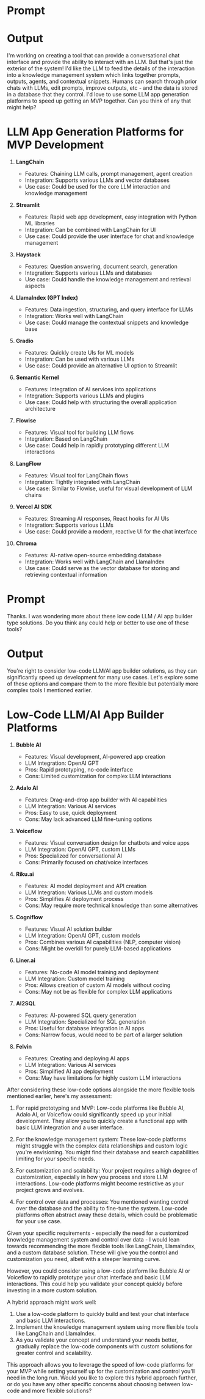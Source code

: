 # Prompt

# Output

I'm working on creating a tool that can provide a conversational chat interface and provide the ability to interact with an LLM. But that's just the exterior of the system! I'd like the LLM to feed the details of the interaction into a knowledge management system which links together prompts, outputs, agents, and contextual snippets. Humans can search through prior chats with LLMs, edit prompts, improve outputs, etc - and the data is stored in a database that they control. I'd love to use some LLM app generation platforms to speed up getting an MVP together. Can you think of any that might help?

# LLM App Generation Platforms for MVP Development

1. **LangChain**
   - Features: Chaining LLM calls, prompt management, agent creation
   - Integration: Supports various LLMs and vector databases
   - Use case: Could be used for the core LLM interaction and knowledge management

2. **Streamlit**
   - Features: Rapid web app development, easy integration with Python ML libraries
   - Integration: Can be combined with LangChain for UI
   - Use case: Could provide the user interface for chat and knowledge management

3. **Haystack**
   - Features: Question answering, document search, generation
   - Integration: Supports various LLMs and databases
   - Use case: Could handle the knowledge management and retrieval aspects

4. **LlamaIndex (GPT Index)**
   - Features: Data ingestion, structuring, and query interface for LLMs
   - Integration: Works well with LangChain
   - Use case: Could manage the contextual snippets and knowledge base

5. **Gradio**
   - Features: Quickly create UIs for ML models
   - Integration: Can be used with various LLMs
   - Use case: Could provide an alternative UI option to Streamlit

6. **Semantic Kernel**
   - Features: Integration of AI services into applications
   - Integration: Supports various LLMs and plugins
   - Use case: Could help with structuring the overall application architecture

7. **Flowise**
   - Features: Visual tool for building LLM flows
   - Integration: Based on LangChain
   - Use case: Could help in rapidly prototyping different LLM interactions

8. **LangFlow**
   - Features: Visual tool for LangChain flows
   - Integration: Tightly integrated with LangChain
   - Use case: Similar to Flowise, useful for visual development of LLM chains

9. **Vercel AI SDK**
   - Features: Streaming AI responses, React hooks for AI UIs
   - Integration: Supports various LLMs
   - Use case: Could provide a modern, reactive UI for the chat interface

10. **Chroma**
    - Features: AI-native open-source embedding database
    - Integration: Works well with LangChain and LlamaIndex
    - Use case: Could serve as the vector database for storing and retrieving contextual information

# Prompt


Thanks. I was wondering more about these low code LLM / AI app builder type solutions. Do you think any could help or better to use one of these tools?

# Output

You're right to consider low-code LLM/AI app builder solutions, as they can significantly speed up development for many use cases. Let's explore some of these options and compare them to the more flexible but potentially more complex tools I mentioned earlier.





# Low-Code LLM/AI App Builder Platforms

1. **Bubble AI**
   - Features: Visual development, AI-powered app creation
   - LLM Integration: OpenAI GPT
   - Pros: Rapid prototyping, no-code interface
   - Cons: Limited customization for complex LLM interactions

2. **Adalo AI**
   - Features: Drag-and-drop app builder with AI capabilities
   - LLM Integration: Various AI services
   - Pros: Easy to use, quick deployment
   - Cons: May lack advanced LLM fine-tuning options

3. **Voiceflow**
   - Features: Visual conversation design for chatbots and voice apps
   - LLM Integration: OpenAI GPT, custom LLMs
   - Pros: Specialized for conversational AI
   - Cons: Primarily focused on chat/voice interfaces

4. **Riku.ai**
   - Features: AI model deployment and API creation
   - LLM Integration: Various LLMs and custom models
   - Pros: Simplifies AI deployment process
   - Cons: May require more technical knowledge than some alternatives

5. **Cogniflow**
   - Features: Visual AI solution builder
   - LLM Integration: OpenAI GPT, custom models
   - Pros: Combines various AI capabilities (NLP, computer vision)
   - Cons: Might be overkill for purely LLM-based applications

6. **Liner.ai**
   - Features: No-code AI model training and deployment
   - LLM Integration: Custom model training
   - Pros: Allows creation of custom AI models without coding
   - Cons: May not be as flexible for complex LLM applications

7. **AI2SQL**
   - Features: AI-powered SQL query generation
   - LLM Integration: Specialized for SQL generation
   - Pros: Useful for database integration in AI apps
   - Cons: Narrow focus, would need to be part of a larger solution

8. **Felvin**
   - Features: Creating and deploying AI apps
   - LLM Integration: Various AI services
   - Pros: Simplified AI app deployment
   - Cons: May have limitations for highly custom LLM interactions


After considering these low-code options alongside the more flexible tools mentioned earlier, here's my assessment:

1. For rapid prototyping and MVP: Low-code platforms like Bubble AI, Adalo AI, or Voiceflow could significantly speed up your initial development. They allow you to quickly create a functional app with basic LLM integration and a user interface.

2. For the knowledge management system: These low-code platforms might struggle with the complex data relationships and custom logic you're envisioning. You might find their database and search capabilities limiting for your specific needs.

3. For customization and scalability: Your project requires a high degree of customization, especially in how you process and store LLM interactions. Low-code platforms might become restrictive as your project grows and evolves.

4. For control over data and processes: You mentioned wanting control over the database and the ability to fine-tune the system. Low-code platforms often abstract away these details, which could be problematic for your use case.

Given your specific requirements - especially the need for a customized knowledge management system and control over data - I would lean towards recommending the more flexible tools like LangChain, LlamaIndex, and a custom database solution. These will give you the control and customization you need, albeit with a steeper learning curve.

However, you could consider using a low-code platform like Bubble AI or Voiceflow to rapidly prototype your chat interface and basic LLM interactions. This could help you validate your concept quickly before investing in a more custom solution.

A hybrid approach might work well:
1. Use a low-code platform to quickly build and test your chat interface and basic LLM interactions.
2. Implement the knowledge management system using more flexible tools like LangChain and LlamaIndex.
3. As you validate your concept and understand your needs better, gradually replace the low-code components with custom solutions for greater control and scalability.

This approach allows you to leverage the speed of low-code platforms for your MVP while setting yourself up for the customization and control you'll need in the long run. Would you like to explore this hybrid approach further, or do you have any other specific concerns about choosing between low-code and more flexible solutions?